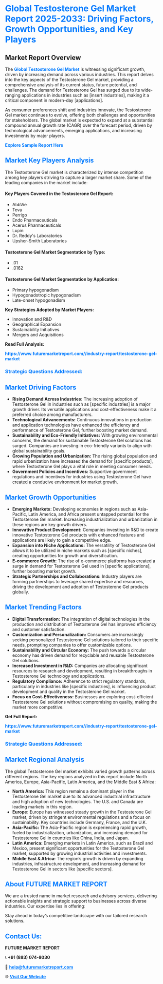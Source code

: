 <h1 style="color: #007BFF;">Global Testosterone Gel Market Report 2025-2033: Driving Factors, Growth Opportunities, and Key Players</h1>

<section id="overview">
<h2>Market Report Overview</h2>
<p>The <a href="https://www.futuremarketreport.com//industry-report/testosterone-gel-market" style="color: #007BFF; text-decoration: none;"><strong>Global Testosterone Gel Market</strong></a> is witnessing significant growth, driven by increasing demand across various industries. This report delves into the key aspects of the Testosterone Gel market, providing a comprehensive analysis of its current status, future potential, and challenges. The demand for Testosterone Gel has surged due to its wide-ranging applications in industries such as [insert industries], making it a critical component in modern-day [applications].</p>
<p>As consumer preferences shift and industries innovate, the Testosterone Gel market continues to evolve, offering both challenges and opportunities for stakeholders. The global market is expected to expand at a substantial compound annual growth rate (CAGR) over the forecast period, driven by technological advancements, emerging applications, and increasing investments by major players.</p>
</section>

<section id="overview">
<p><a href="https://www.futuremarketreport.com//request-sample/reportId=92256" style="color: #007BFF; text-decoration: none;"><strong>Explore Sample Report Here</strong></a></p>
</section>

<section id="key-players">
<h2 style="color: #007BFF;">Market Key Players Analysis</h2>
<p>The Testosterone Gel market is characterized by intense competition among key players striving to capture a larger market share. Some of the leading companies in the market include:</p>
<h4>Key Players Covered in the Testosterone Gel Report:</h4>
<ul><li>AbbVie</li><li>Teva</li><li>Perrigo</li><li>Endo Pharmaceuticals</li><li>Acerus Pharmaceuticals</li><li>Lupin</li><li>Dr. Reddy&#039;s Laboratories</li><li>Upsher-Smith Laboratories</li></ul>
<h4>Testosterone Gel Market Segmentation by Type:</h4>
<ul><li>.01</li><li>.0162</li></ul>

<h4>Testosterone Gel Market Segmentation by Application:</h4>
<ul><li>Primary hypogonadism</li><li>Hypogonadotropic hypogonadism</li><li>Late-onset hypogonadism</li></ul>
<p><strong>Key Strategies Adopted by Market Players:</strong></p>
<ul>
<li>Innovation and R&D</li>
<li>Geographical Expansion</li>
<li>Sustainability Initiatives</li>
<li>Mergers and Acquisitions</li>
</ul>
</section>

<section>
<p><strong>Read Full Analysis: </strong></p><a href="https://www.futuremarketreport.com//industry-report/testosterone-gel-market" style="color: #007BFF; text-decoration: none;"><strong>https://www.futuremarketreport.com//industry-report/testosterone-gel-market</strong></a>
<h3 style="color: #007BFF;">Strategic Questions Addressed:</h3>
</section>

<section id="driving-factors">
<h2 style="color: #007BFF;">Market Driving Factors</h2>
<ul>
<li><strong>Rising Demand Across Industries:</strong> The increasing adoption of Testosterone Gel in industries such as [specific industries] is a major growth driver. Its versatile applications and cost-effectiveness make it a preferred choice among manufacturers.</li>
<li><strong>Technological Advancements:</strong> Continuous innovations in production and application technologies have enhanced the efficiency and performance of Testosterone Gel, further boosting market demand.</li>
<li><strong>Sustainability and Eco-Friendly Initiatives:</strong> With growing environmental concerns, the demand for sustainable Testosterone Gel solutions has surged. Companies are investing in eco-friendly variants to align with global sustainability goals.</li>
<li><strong>Growing Population and Urbanization:</strong> The rising global population and rapid urbanization have increased the demand for [specific products], where Testosterone Gel plays a vital role in meeting consumer needs.</li>
<li><strong>Government Policies and Incentives:</strong> Supportive government regulations and incentives for industries using Testosterone Gel have created a conducive environment for market growth.</li>
</ul>
</section>

<section id="growth-opportunities">
<h2 style="color: #007BFF;">Market Growth Opportunities</h2>
<ul>
<li><strong>Emerging Markets:</strong> Developing economies in regions such as Asia-Pacific, Latin America, and Africa present untapped potential for the Testosterone Gel market. Increasing industrialization and urbanization in these regions are key growth drivers.</li>
<li><strong>Innovative Product Development:</strong> Companies investing in R&D to create innovative Testosterone Gel products with enhanced features and applications are likely to gain a competitive edge.</li>
<li><strong>Expansion into Niche Applications:</strong> The versatility of Testosterone Gel allows it to be utilized in niche markets such as [specific niches], creating opportunities for growth and diversification.</li>
<li><strong>E-commerce Growth:</strong> The rise of e-commerce platforms has created a surge in demand for Testosterone Gel used in [specific applications], further boosting market growth.</li>
<li><strong>Strategic Partnerships and Collaborations:</strong> Industry players are forming partnerships to leverage shared expertise and resources, driving the development and adoption of Testosterone Gel products globally.</li>
</ul>
</section>

<section id="trending-factors">
<h2 style="color: #007BFF;">Market Trending Factors</h2>
<ul>
<li><strong>Digital Transformation:</strong> The integration of digital technologies in the production and distribution of Testosterone Gel has improved efficiency and customer satisfaction.</li>
<li><strong>Customization and Personalization:</strong> Consumers are increasingly seeking personalized Testosterone Gel solutions tailored to their specific needs, prompting companies to offer customizable options.</li>
<li><strong>Sustainability and Circular Economy:</strong> The push towards a circular economy has driven demand for recyclable and reusable Testosterone Gel solutions.</li>
<li><strong>Increased Investment in R&D:</strong> Companies are allocating significant resources to research and development, resulting in breakthroughs in Testosterone Gel technology and applications.</li>
<li><strong>Regulatory Compliance:</strong> Adherence to strict regulatory standards, particularly in industries like [specific industries], is influencing product development and quality in the Testosterone Gel market.</li>
<li><strong>Focus on Cost-Effectiveness:</strong> Businesses are exploring cost-efficient Testosterone Gel solutions without compromising on quality, making the market more competitive.</li>
</ul>
</section>

<section>
<p><strong>Get Full Report: </strong></p><a href="https://www.futuremarketreport.com//industry-report/testosterone-gel-market" style="color: #007BFF; text-decoration: none;"><strong>https://www.futuremarketreport.com//industry-report/testosterone-gel-market</strong></a>
<h3 style="color: #007BFF;">Strategic Questions Addressed:</h3>
</section>


<section id="regional-analysis">
<h2 style="color: #007BFF;">Market Regional Analysis</h2>
<p>The global Testosterone Gel market exhibits varied growth patterns across different regions. The key regions analyzed in this report include North America, Europe, Asia-Pacific, Latin America, and the Middle East & Africa:</p>
<ul>
<li><strong>North America:</strong> This region remains a dominant player in the Testosterone Gel market due to its advanced industrial infrastructure and high adoption of new technologies. The U.S. and Canada are leading markets in this region.</li>
<li><strong>Europe:</strong> Europe has witnessed steady growth in the Testosterone Gel market, driven by stringent environmental regulations and a focus on sustainability. Key countries include Germany, France, and the U.K.</li>
<li><strong>Asia-Pacific:</strong> The Asia-Pacific region is experiencing rapid growth, fueled by industrialization, urbanization, and increasing demand for Testosterone Gel in countries like China, India, and Japan.</li>
<li><strong>Latin America:</strong> Emerging markets in Latin America, such as Brazil and Mexico, present significant opportunities for the Testosterone Gel market, supported by growing industrial activities and investments.</li>
<li><strong>Middle East & Africa:</strong> The region’s growth is driven by expanding industries, infrastructure development, and increasing demand for Testosterone Gel in sectors like [specific sectors].</li>
</ul>
</section>

<footer>
<h2 style="color: #007BFF;">About FUTURE MARKET REPORT</h2>
<p>We are a trusted name in market research and advisory services, delivering actionable insights and strategic support to businesses across diverse industries. Our expertise lies in offering:</p>

<p>Stay ahead in today’s competitive landscape with our tailored research solutions.</p>

<h2 style="color: #007BFF;">Contact Us:</h2>
<p><strong>FUTURE MARKET REPORT</strong></p>
<p>📞 <strong>+91 (883) 074-8030</strong></p>
<p>📧 <strong><a href="mailto:help@futuremarketreport.com" style="color: #007BFF;">help@futuremarketreport.com</a></strong></p>
<p>🌐 <strong><a href="https://www.futuremarketreport.com/" style="color: #007BFF;">Visit Our Website</a></strong></p>
</footer>